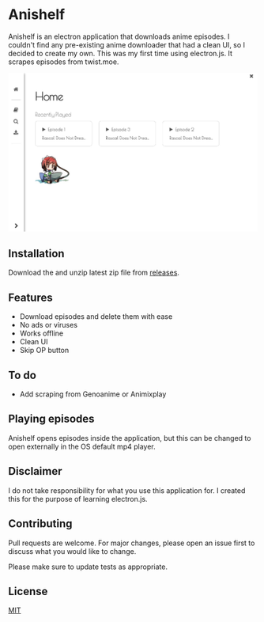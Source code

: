 # Anishelf

Anishelf is an electron application that downloads anime episodes. I couldn't find any pre-existing anime downloader that had a clean UI, so I decided to create my own. This was my first time using electron.js. It scrapes episodes from twist.moe.


![Home](https://github.com/danielsodium/AniShelf/blob/main/assets/images/home.jpg)

## Installation
Download the and unzip latest zip file from [releases](https://github.com/danielsodium/AniShelf/releases).

## Features

- Download episodes and delete them with ease
- No ads or viruses
- Works offline
- Clean UI
- Skip OP button

## To do

 - Add scraping from Genoanime or Animixplay

## Playing episodes

Anishelf opens episodes inside the application, but this can be changed to open externally in the OS default mp4 player.

## Disclaimer

I do not take responsibility for what you use this application for. I created this for the purpose of learning electron.js.

## Contributing
Pull requests are welcome. For major changes, please open an issue first to discuss what you would like to change.

Please make sure to update tests as appropriate.

## License
[MIT](https://choosealicense.com/licenses/mit/)
